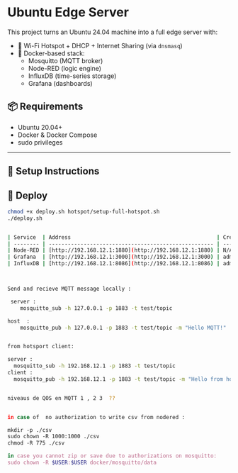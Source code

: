 # Ubuntu Edge Server

This project turns an Ubuntu 24.04 machine into a full edge server with:

- 📡 Wi-Fi Hotspot + DHCP + Internet Sharing (via `dnsmasq`)
- 🐳 Docker-based stack:
  - Mosquitto (MQTT broker)
  - Node-RED (logic engine)
  - InfluxDB (time-series storage)
  - Grafana (dashboards)


## 📦 Requirements

- Ubuntu 20.04+ 
- Docker & Docker Compose
- sudo privileges

---

## 🚀 Setup Instructions

## 🚀 Deploy

```bash
chmod +x deploy.sh hotspot/setup-full-hotspot.sh
./deploy.sh


| Service  | Address                                              | Credentials      |
| -------- | ---------------------------------------------------- | ---------------- |
| Node-RED | [http://192.168.12.1:1880](http://192.168.12.1:1880) | N/A              |
| Grafana  | [http://192.168.12.1:3000](http://192.168.12.1:3000) | admin / admin123 |
| InfluxDB | [http://192.168.12.1:8086](http://192.168.12.1:8086) | admin / admin123 |



Send and recieve MQTT message locally : 

 server : 
    mosquitto_sub -h 127.0.0.1 -p 1883 -t test/topic

host  :
    mosquitto_pub -h 127.0.0.1 -p 1883 -t test/topic -m "Hello MQTT!"


from hotsport client: 

server : 
  mosquitto_sub -h 192.168.12.1 -p 1883 -t test/topic
client : 
  mosquitto_pub -h 192.168.12.1 -p 1883 -t test/topic -m "Hello from hotspot client!"


niveaus de QOS en MQTT 1 , 2 3  ?? 


in case of  no authorization to write csv from nodered : 

mkdir -p ./csv
sudo chown -R 1000:1000 ./csv
chmod -R 775 ./csv

in case you cannot zip or save due to authorizations on mosquitto: 
sudo chown -R $USER:$USER docker/mosquitto/data